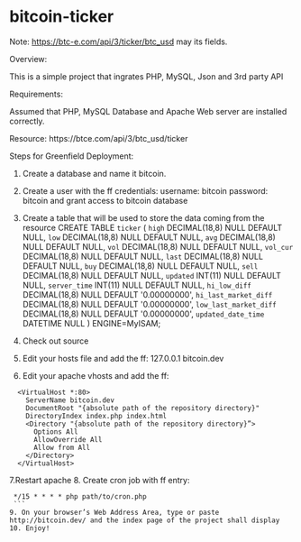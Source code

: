 
# bitcoin-ticker 
Note: https://btc-e.com/api/3/ticker/btc_usd may its fields.

Overview:

This is a simple project that ingrates PHP, MySQL, Json and 3rd party API

Requirements:

Assumed that PHP, MySQL Database and Apache Web server are installed correctly.

Resource: https://btc­e.com/api/3/btc_usd/ticker

Steps for Greenfield Deployment:

1. Create a database and name it bitcoin.
2. Create a user with the ff credentials:
    username: bitcoin
    password: bitcoin
    and grant access to bitcoin database

3. Create a table that will be used to store the data coming from the resource
   CREATE TABLE `ticker` (
  `high` DECIMAL(18,8) NULL DEFAULT NULL,
  `low` DECIMAL(18,8) NULL DEFAULT NULL,
  `avg` DECIMAL(18,8) NULL DEFAULT NULL,
  `vol` DECIMAL(18,8) NULL DEFAULT NULL,
  `vol_cur` DECIMAL(18,8) NULL DEFAULT NULL,
  `last` DECIMAL(18,8) NULL DEFAULT NULL,
  `buy` DECIMAL(18,8) NULL DEFAULT NULL,
  `sell` DECIMAL(18,8) NULL DEFAULT NULL,
  `updated` INT(11) NULL DEFAULT NULL,
  `server_time` INT(11) NULL DEFAULT NULL,
  `hi_low_diff` DECIMAL(18,8) NULL DEFAULT '0.00000000',
  `hi_last_market_diff` DECIMAL(18,8) NULL DEFAULT '0.00000000',
  `low_last_market_diff` DECIMAL(18,8) NULL DEFAULT '0.00000000',
  `updated_date_time` DATETIME NULL
  ) ENGINE=MyISAM;
4. Check out source
5. Edit your hosts file and add the ff: 
   127.0.0.1 bitcoin.dev
6. Edit your apache vhosts and add the ff:
```
  <VirtualHost *:80>
    ServerName bitcoin.dev
    DocumentRoot "{absolute path of the repository directory}"
    DirectoryIndex index.php index.html
    <Directory "{absolute path of the repository directory}”>
      Options All
      AllowOverride All
      Allow from All
    </Directory>
  </VirtualHost>
  ```

7.Restart apache
8. Create cron job with ff entry:
   ```
    */15 * * * * php path/to/cron.php
    ```
9. On your browser’s Web Address Area, type or paste http://bitcoin.dev/ and the index page of the project shall display
10. Enjoy!
